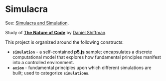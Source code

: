 # Simulacra
See: [Simulacra and Simulation](https://en.wikipedia.org/wiki/Simulacra_and_Simulation).

Study of [**The Nature of Code**](https://natureofcode.com/) by [Daniel Shiffman](https://thecodingtrain.com/).

This project is organized around the following constructs:

- **`simulation`** - a self-contained [**p5.js**](https://p5js.org/) sample; encapsulates a discrete computational model that explores how fundamental principles manifest into a controlled environment.
- **`axiom`** - fundamental principles upon which different simulations are built; used to categorize **`simulations`**.